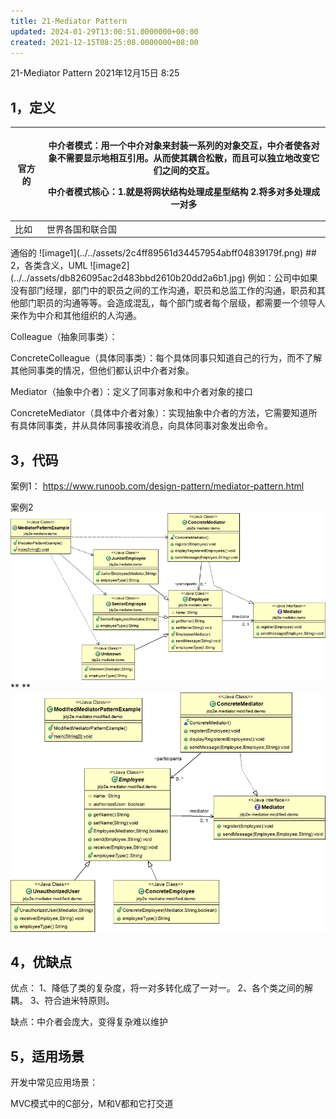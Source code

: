 ```yaml
---
title: 21-Mediator Pattern
updated: 2024-01-29T13:00:51.0000000+08:00
created: 2021-12-15T08:25:08.0000000+08:00
---
```


21-Mediator Pattern
2021年12月15日
8:25

## 1，定义
<table>
<colgroup>
<col style="width: 10%" />
<col style="width: 89%" />
</colgroup>
<thead>
<tr class="header">
<th>官方的</th>
<th><p>中介者模式：用一个中介对象来封装一系列的对象交互，中介者使各对象不需要显示地相互引用。从而使其耦合松散，而且可以独立地改变它们之间的交互。</p>
<p></p>
<p>中介者模式核心：1.就是将网状结构处理成星型结构 2.将多对多处理成一对多</p></th>
</tr>
</thead>
<tbody>
<tr class="odd">
<td>比如</td>
<td>世界各国和联合国</td>
</tr>
</tbody>
</table>
通俗的
![image1](../../assets/2c4ff89561d34457954abff04839179f.png)
## 2，各类含义，UML
![image2](../../assets/db826095ac2d483bbd2610b20dd2a6b1.jpg)
例如：公司中如果没有部门经理，部门中的职员之间的工作沟通，职员和总监工作的沟通，职员和其他部门职员的沟通等等。会造成混乱，每个部门或者每个层级，都需要一个领导人来作为中介和其他组织的人沟通。

Colleague（抽象同事类）：

ConcreteColleague（具体同事类）：每个具体同事只知道自己的行为，而不了解其他同事类的情况，但他们都认识中介者对象。

Mediator（抽象中介者）：定义了同事对象和中介者对象的接口

ConcreteMediator（具体中介者对象）：实现抽象中介者的方法，它需要知道所有具体同事类，并从具体同事接收消息，向具体同事对象发出命令。

## 3，代码
案例1： <https://www.runoob.com/design-pattern/mediator-pattern.html>

案例2
![image3](../../assets/9aa5238772f44e469d210c18687e2fdc.png)
**
**
![image4](../../assets/cfbce706c8b24fa99082d108bf1381af.png)

## 4，优缺点
优点：
1、降低了类的复杂度，将一对多转化成了一对一。
2、各个类之间的解耦。 3、符合迪米特原则。

缺点：中介者会庞大，变得复杂难以维护

## 5，适用场景
开发中常见应用场景：

MVC模式中的C部分，M和V都和它打交道

